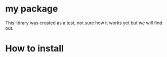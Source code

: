 # my package
This library was created as a test, not sure how it works yet but we will find out.

# How to install